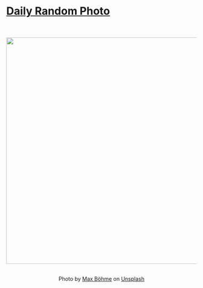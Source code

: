 # [Daily Random Photo](https://www.dailyrandomphoto.com/)

<div align="center">
  <br>
  <br>
  <a href="https://www.dailyrandomphoto.com/p/2025/2025-01-20/"><img src="https://images.unsplash.com/photo-1732621745411-85e13660257a?crop=entropy&cs=tinysrgb&fit=max&fm=jpg&ixid=M3w3NzUwOHwwfDF8cmFuZG9tfHx8fHx8fHx8MTczNzMzMzYxN3w&ixlib=rb-4.0.3&q=80&w=1080" width="600px"></a>
  <br>
  <br>
  <p class="has-text-grey">Photo by <a href="https://unsplash.com/@max_thehuman?utm_source=Daily%20Random%20Photo&amp;utm_medium=referral" target="_blank" rel="noopener noreferrer">Max Böhme</a> on <a href="https://unsplash.com/photos/a-large-body-of-water-sitting-under-a-blue-sky-0B9tgN-0if8?utm_source=Daily%20Random%20Photo&amp;utm_medium=referral" target="_blank" rel="noopener noreferrer">Unsplash</a></p>
</div>
